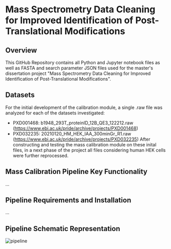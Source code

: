 # Mass Spectrometry Data Cleaning for Improved Identification of Post-Translational Modifications 
## Overview
This GitHub Repository contains all Python and Jupyter notebook files as well as FASTA and search parameter JSON files used for the master's dissertation project "Mass Spectrometry Data Cleaning for Improved Identification of Post-Translational Modifications".
## Datasets
For the initial development of the calibration module, a single .raw file was analyzed for each of the datasets investigated:
- PXD001468:  b1948_293T_proteinID_12B_QE3_122212.raw  (https://www.ebi.ac.uk/pride/archive/projects/PXD001468)
- PXD032235:  20210120_HM_HEK_IAA_300minGr_R1.raw      (https://www.ebi.ac.uk/pride/archive/projects/PXD032235)
After constructing and testing the mass calibration module on these inital files, in a next phase of the project all files considering human HEK cells were further reprocessed.

## Mass Calibration Pipeline Key Functionality
...
## Pipeline Requirements and Installation
...
## Pipeline Schematic Representation
![pipeline](https://github.com/NathanMRX2404/Thesis_BiomedicalSciences_MarckxNathan/assets/119006891/7553eb76-0b04-4767-bf4f-028d807a217d)
